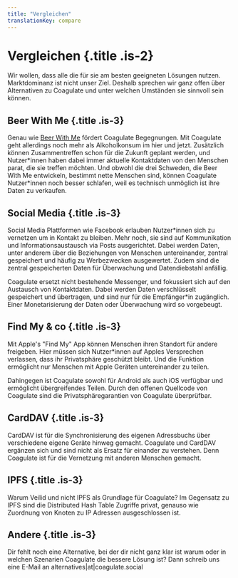 ```yaml
---
title: "Vergleichen"
translationKey: compare
---
```


# Vergleichen {.title .is-2}

Wir wollen, dass alle die für sie am besten geeigneten Lösungen nutzen.
Marktdominanz ist nicht unser Ziel.
Deshalb sprechen wir ganz offen über Alternativen zu Coagulate und unter welchen Umständen sie sinnvoll sein können.

## Beer With Me {.title .is-3}

Genau wie [Beer With Me](https://beerwithme.se/) fördert Coagulate Begegnungen.
Mit Coagulate geht allerdings noch mehr als Alkoholkonsum im hier und jetzt.
Zusätzlich können Zusammentreffen schon für die Zukunft geplant werden, und Nutzer\*innen haben dabei immer aktuelle Kontaktdaten von den Menschen parat, die sie treffen möchten.
Und obwohl die drei Schweden, die Beer With Me entwickeln, bestimmt nette Menschen sind, können Coagulate Nutzer\*innen noch besser schlafen, weil es technisch unmöglich ist ihre Daten zu verkaufen.

## Social Media {.title .is-3}

Social Media Plattformen wie Facebook erlauben Nutzer\*innen sich zu vernetzen um in Kontakt zu bleiben.
Mehr noch, sie sind auf Kommunikation und Informationsaustausch via Posts ausgerichtet.
Dabei werden Daten, unter anderem über die Beziehungen von Menschen untereinander, zentral gespeichert und häufig zu Werbezwecken ausgewertet.
Zudem sind die zentral gespeicherten Daten für Überwachung und Datendiebstahl anfällig.

Coagulate ersetzt nicht bestehende Messenger, und fokussiert sich auf den Austausch von Kontaktdaten.
Dabei werden Daten verschlüsselt gespeichert und übertragen, und sind nur für die Empfänger\*in zugänglich.
Einer Monetarisierung der Daten oder Überwachung wird so vorgebeugt.

## Find My & co {.title .is-3}

Mit Apple's "Find My" App können Menschen ihren Standort für andere freigeben.
Hier müssen sich Nutzer\*innen auf Apples Versprechen verlassen, dass ihr Privatsphäre geschützt bleibt.
Und die Funktion ermöglicht nur Menschen mit Apple Geräten untereinander zu teilen.

Dahingegen ist Coagulate sowohl für Android als auch iOS verfügbar und ermöglicht übergreifendes Teilen.
Durch den offenen Quellcode von Coagulate sind die Privatsphäregarantien von Coagulate überprüfbar.

## CardDAV {.title .is-3}

CardDAV ist für die Synchronisierung des eigenen Adressbuchs über verschiedene eigene Geräte hinweg gemacht.
Coagulate und CardDAV ergänzen sich und sind nicht als Ersatz für einander zu verstehen.
Denn Coagulate ist für die Vernetzung mit anderen Menschen gemacht.

## IPFS {.title .is-3}

Warum Veilid und nicht IPFS als Grundlage für Coagulate?
Im Gegensatz zu IPFS sind die Distributed Hash Table Zugriffe privat, genauso wie Zuordnung von Knoten zu IP Adressen ausgeschlossen ist.

## Andere {.title .is-3}

Dir fehlt noch eine Alternative, bei der dir nicht ganz klar ist warum oder in welchen Szenarien Coagulate die bessere Lösung ist?
Dann schreib uns eine E-Mail an alternatives|at|coagulate.social
